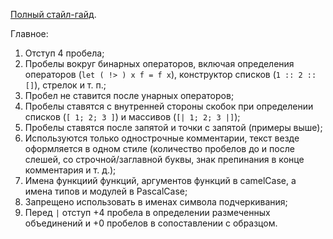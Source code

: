 [Полный стайл-гайд](https://docs.microsoft.com/en-us/dotnet/fsharp/style-guide/formatting).

Главное:
1. Отступ 4 пробела;
1. Пробелы вокруг бинарных операторов, включая определения операторов (`let ( !> ) x f = f x`), конструктор списков (`1 :: 2 :: []`), стрелок и т. п.;
1. Пробел не ставится после унарных операторов;
1. Пробелы ставятся с внутренней стороны скобок при определении списков (`[ 1; 2; 3 ]`) и массивов (`[| 1; 2; 3 |]`);
1. Пробелы ставятся после запятой и точки с запятой (примеры выше);
1. Используются только однострочные комментарии, текст везде оформляется в одном стиле (количество пробелов до и после слешей, со строчной/заглавной буквы, знак препинания в конце комментария и т. д.);
1. Имена функциий функций, аргументов функций в camelCase, а имена типов и модулей в PascalCase;
1. Запрещено использовать в именах символа подчеркивания;
1. Перед `|` отступ +4 пробела в определении размеченных объединений и +0 пробелов в сопоставлении с образцом.
